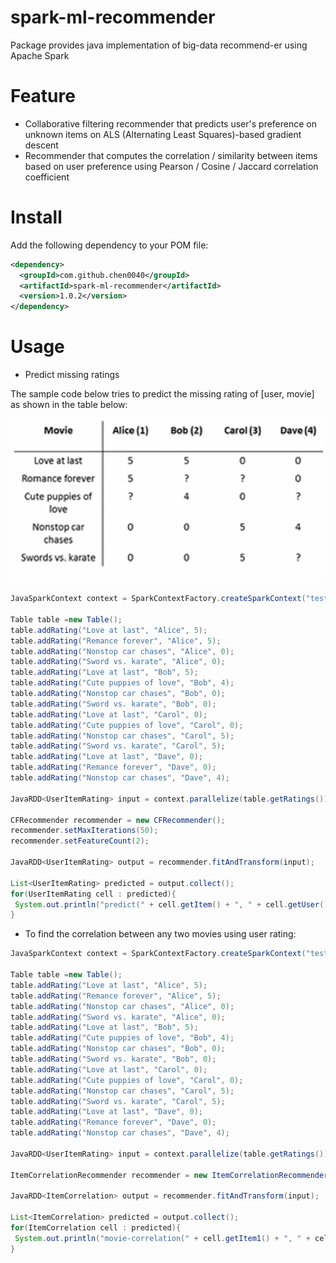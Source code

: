 # spark-ml-recommender

Package provides java implementation of big-data recommend-er using Apache Spark

# Feature

* Collaborative filtering recommender that predicts user's preference on unknown items on ALS (Alternating Least Squares)-based gradient descent
* Recommender that computes the correlation / similarity between items based on user preference using Pearson / Cosine / Jaccard correlation coefficient

# Install

Add the following dependency to your POM file:

```xml
<dependency>
  <groupId>com.github.chen0040</groupId>
  <artifactId>spark-ml-recommender</artifactId>
  <version>1.0.2</version>
</dependency>
```

# Usage

* Predict missing ratings 

The sample code below tries to predict the missing rating of [user, movie] as shown in the table below:

![movie-recommender](images/movie-recommender.png)

```java
JavaSparkContext context = SparkContextFactory.createSparkContext("testing-1");

Table table =new Table();
table.addRating("Love at last", "Alice", 5);
table.addRating("Remance forever", "Alice", 5);
table.addRating("Nonstop car chases", "Alice", 0);
table.addRating("Sword vs. karate", "Alice", 0);
table.addRating("Love at last", "Bob", 5);
table.addRating("Cute puppies of love", "Bob", 4);
table.addRating("Nonstop car chases", "Bob", 0);
table.addRating("Sword vs. karate", "Bob", 0);
table.addRating("Love at last", "Carol", 0);
table.addRating("Cute puppies of love", "Carol", 0);
table.addRating("Nonstop car chases", "Carol", 5);
table.addRating("Sword vs. karate", "Carol", 5);
table.addRating("Love at last", "Dave", 0);
table.addRating("Remance forever", "Dave", 0);
table.addRating("Nonstop car chases", "Dave", 4);

JavaRDD<UserItemRating> input = context.parallelize(table.getRatings());

CFRecommender recommender = new CFRecommender();
recommender.setMaxIterations(50);
recommender.setFeatureCount(2);

JavaRDD<UserItemRating> output = recommender.fitAndTransform(input);

List<UserItemRating> predicted = output.collect();
for(UserItemRating cell : predicted){
 System.out.println("predict(" + cell.getItem() + ", " + cell.getUser() + "): " + cell.getValue());
}
```

* To find the correlation between any two movies using user rating:

```java
JavaSparkContext context = SparkContextFactory.createSparkContext("testing-1");

Table table =new Table();
table.addRating("Love at last", "Alice", 5);
table.addRating("Remance forever", "Alice", 5);
table.addRating("Nonstop car chases", "Alice", 0);
table.addRating("Sword vs. karate", "Alice", 0);
table.addRating("Love at last", "Bob", 5);
table.addRating("Cute puppies of love", "Bob", 4);
table.addRating("Nonstop car chases", "Bob", 0);
table.addRating("Sword vs. karate", "Bob", 0);
table.addRating("Love at last", "Carol", 0);
table.addRating("Cute puppies of love", "Carol", 0);
table.addRating("Nonstop car chases", "Carol", 5);
table.addRating("Sword vs. karate", "Carol", 5);
table.addRating("Love at last", "Dave", 0);
table.addRating("Remance forever", "Dave", 0);
table.addRating("Nonstop car chases", "Dave", 4);

JavaRDD<UserItemRating> input = context.parallelize(table.getRatings());

ItemCorrelationRecommender recommender = new ItemCorrelationRecommender();

JavaRDD<ItemCorrelation> output = recommender.fitAndTransform(input);

List<ItemCorrelation> predicted = output.collect();
for(ItemCorrelation cell : predicted){
 System.out.println("movie-correlation(" + cell.getItem1() + ", " + cell.getItem2() + "): " + cell.getPearson());
}
```
